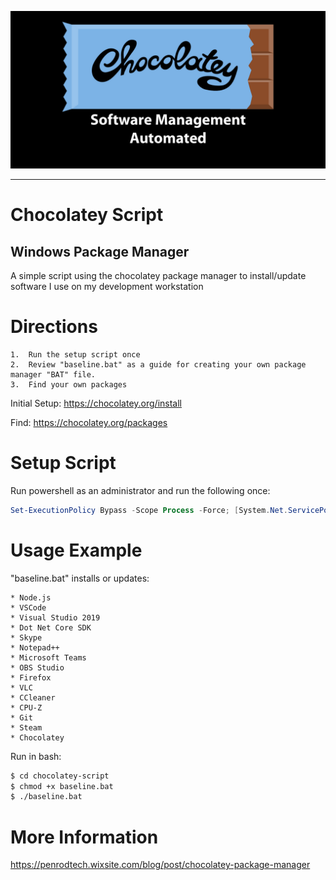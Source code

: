 ![Chocolatey Image](chocolatey-media.png)

---

# Chocolatey Script 
## Windows Package Manager
A simple script using the chocolatey package manager to install/update software I use on my development workstation

# Directions

    1.  Run the setup script once
    2.  Review "baseline.bat" as a guide for creating your own package manager "BAT" file.
    3.  Find your own packages

Initial Setup: https://chocolatey.org/install

Find: https://chocolatey.org/packages


# Setup Script
Run powershell as an administrator and run the following once:
```powershell
Set-ExecutionPolicy Bypass -Scope Process -Force; [System.Net.ServicePointManager]::SecurityProtocol = [System.Net.ServicePointManager]::SecurityProtocol -bor 3072; iex ((New-Object System.Net.WebClient).DownloadString('https://chocolatey.org/install.ps1'))
```
# Usage Example
"baseline.bat" installs or updates:

    * Node.js
    * VSCode
    * Visual Studio 2019
    * Dot Net Core SDK
    * Skype
    * Notepad++
    * Microsoft Teams
    * OBS Studio
    * Firefox
    * VLC
    * CCleaner
    * CPU-Z
    * Git
    * Steam
    * Chocolatey

Run in bash:
```bash
$ cd chocolatey-script
$ chmod +x baseline.bat
$ ./baseline.bat
```

# More Information

https://penrodtech.wixsite.com/blog/post/chocolatey-package-manager